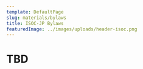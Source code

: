 ```yaml
---
template: DefaultPage
slug: materials/bylaws
title: ISOC-JP Bylaws
featuredImage: ../images/uploads/header-isoc.png
---
```


# TBD
